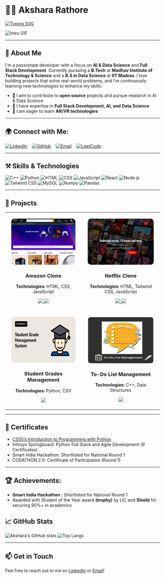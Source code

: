 # 👩‍💻 Akshara Rathore

[![Typing SVG](https://readme-typing-svg.herokuapp.com?color=%2336BCF7&lines=Hi+there!+I'm+Akshara+Rathore;AI+and+Data+Science+Enthusiast;Full-Stack+Developer;Open+Source+Contributor)](https://git.io/typing-svg)

<img src="https://user-images.githubusercontent.com/59734313/157189039-c09b3e38-9f42-42c0-ab54-14f1574190a7.gif" alt="Intro GIF" width="500" height="auto">


---

## 👋 About Me

I'm a passionate developer with a focus on **AI & Data Science** and **Full Stack Development**. Currently pursuing a **B.Tech** at **Madhav Institute of Technology & Science** and a **B.S in Data Science** at **IIT Madras**. I love building projects that solve real-world problems, and I’m continuously learning new technologies to enhance my skills.


- 🚀 I aim to contribute to **open source** projects and pursue research in AI & Data Science
- 💬 I have expertise in **Full Stack Development, AI, and Data Science**
- 🌱 I am eager to learn **AR/VR technologies**

---

## 🌍 Connect with Me:

[![LinkedIn](https://img.shields.io/badge/LinkedIn-0077B5?style=for-the-badge&logo=linkedin&logoColor=white)](https://www.linkedin.com/in/itsAksharaRathore)
&nbsp;&nbsp;
[![GitHub](https://img.shields.io/badge/GitHub-181717?style=for-the-badge&logo=github&logoColor=white)](https://github.com/ItsAksharaRathore)
&nbsp;&nbsp;
[![Email](https://img.shields.io/badge/Email-D14836?style=for-the-badge&logo=gmail&logoColor=white)](mailto:itsAksharaRathore@gmail.com)
&nbsp;&nbsp;
[![LeetCode](https://img.shields.io/badge/LeetCode-FFA116?style=for-the-badge&logo=leetcode&logoColor=white)](https://leetcode.com/u/AksharaRathore/)

---

## ⚒️ Skills & Technologies

![C++](https://img.shields.io/badge/-C++-00599C?style=for-the-badge&logo=cplusplus&logoColor=white)
![Python](https://img.shields.io/badge/-Python-3776AB?style=for-the-badge&logo=Python&logoColor=white)
![HTML](https://img.shields.io/badge/-HTML-E34F26?style=for-the-badge&logo=HTML5&logoColor=white)
![CSS](https://img.shields.io/badge/-CSS-1572B6?style=for-the-badge&logo=CSS3&logoColor=white)
![JavaScript](https://img.shields.io/badge/-JavaScript-F7DF1E?style=for-the-badge&logo=JavaScript&logoColor=black)
![React](https://img.shields.io/badge/-React-61DAFB?style=for-the-badge&logo=React&logoColor=black)
![Node.js](https://img.shields.io/badge/-Node.js-339933?style=for-the-badge&logo=Node.js&logoColor=white)
![Tailwind CSS](https://img.shields.io/badge/-TailwindCSS-38B2AC?style=for-the-badge&logo=tailwind-css&logoColor=white)
![MySQL](https://img.shields.io/badge/-MySQL-4479A1?style=for-the-badge&logo=MySQL&logoColor=white)
![Numpy](https://img.shields.io/badge/-Numpy-013243?style=for-the-badge&logo=numpy&logoColor=white)
![Pandas](https://img.shields.io/badge/-Pandas-150458?style=for-the-badge&logo=pandas&logoColor=white)

---

## 🚀 Projects
<div align="center">
<table style="width:100%; border-spacing: 20px 20px;" align="center">
  <tr align="center">
    <td align="center" style="padding: 20px;">
      <img src="files/amazon.png" alt="Amazon Clone" width="300" height="150" style="border-radius: 10px; transition: transform .2s;" onmouseover="this.style.transform='scale(1.05)';" onmouseout="this.style.transform='scale(1)';">
      <h3>Amazon Clone</h3>
      <p><b>Technologies:</b> HTML, CSS, JavaScript</p>
      <a href="https://github.com/ItsAksharaRathore/Amazon-Web-Clone" target="_blank">
        <img src="https://img.shields.io/badge/View_Code-blue?style=for-the-badge">
      </a>
      <a href="https://itsakshararathore.github.io/Amazon-Web-Clone/" target="_blank">
        <img src="https://img.shields.io/badge/Live_Demo-brightgreen?style=for-the-badge">
      </a>
    </td>
    <td align="center" style="padding: 20px;">
      <img src="files/Netflix.png" alt="Netflix Clone" width="300" height="150" style="border-radius: 10px; transition: transform .2s;" onmouseover="this.style.transform='scale(1.05)';" onmouseout="this.style.transform='scale(1)';">
      <h3>Netflix Clone</h3>
      <p><b>Technologies:</b> HTML, Tailwind CSS, JavaScript</p>
      <a href="https://github.com/ItsAksharaRathore/Netflix_Clone" target="_blank">
        <img src="https://img.shields.io/badge/View_Code-blue?style=for-the-badge">
      </a>
      <a href="https://itsakshararathore.github.io/Netflix_Clone" target="_blank">
        <img src="https://img.shields.io/badge/Live_Demo-brightgreen?style=for-the-badge">
      </a>
    </td>
  </tr>
  <tr>
    <td align="center" style="padding: 20px;">
      <img src="files/grades.png" alt="Student Grades Management" width="300" height="150" style="border-radius: 10px; transition: transform .2s;" onmouseover="this.style.transform='scale(1.05)';" onmouseout="this.style.transform='scale(1)';">
      <h3>Student Grades Management</h3>
      <p><b>Technologies:</b> Python, CSV</p>
      <a href="https://github.com/ItsAksharaRathore/Student-Grade-Managment" target="_blank">
        <img src="https://img.shields.io/badge/View_Code-blue?style=for-the-badge">
      </a>
      <!-- <a href="https://github.com/ItsAksharaRathore/Student-Grade-Managment" target="_blank">
        <img src="https://img.shields.io/badge/Live_Demo-brightgreen?style=for-the-badge">
      </a> -->
    </td>
    <td align="center" style="padding: 20px;">
      <img src="files/todo.png" alt="To-Do List" width="300" height="150" style="border-radius: 10px; transition: transform .2s;" onmouseover="this.style.transform='scale(1.05)';" onmouseout="this.style.transform='scale(1)';">
      <h3>To-Do List Management</h3>
      <p><b>Technologies:</b> C++, Data Structures</p>
      <a href="https://github.com/ItsAksharaRathore/To-Do-List-Management-System" target="_blank">
        <img src="https://img.shields.io/badge/View_Code-blue?style=for-the-badge">
      </a>
      <!-- <a href="https://github.com/ItsAksharaRathore/To-Do-List-Management-System" target="_blank">
        <img src="https://img.shields.io/badge/Live_Demo-brightgreen?style=for-the-badge"> -->
      </a>
    </td>
  </tr>
</table>
</div>


---

## 📜 Certificates

- [CS50’s Introduction to Programming with Python](https://cs50.harvard.edu/certificates/a3bd133f-4b10-47fd-a11f-005a2a8f8050)
- Infosys Springboard: Python Full Stack and Agile Development (9 Certificates)
- Smart India Hackathon: Shortlisted for National Round 1
- CODATHON 2.0: Certificate of Participation (Round 1)

---

<!-- ## 💼 Experience

- **Smart India Hackathon** – Shortlisted for national round, working on navigation enhancement for railway station facilities.
- **Front-End Developer** – Built multiple web projects using React, Tailwind CSS, and modern frameworks. -->
## 🏆 Achievements:

- **Smart India Hackathon :** Shortlisted for National Round 1
- Awarded with Student of the Year award **(trophy)** by LIC and **Shield** for securing 90%+ in academics

## 📈 GitHub Stats

![Akshara's GitHub stats](https://github-readme-stats.vercel.app/api?username=ItsAksharaRathore&show_icons=true&theme=radical)
![Top Langs](https://github-readme-stats.vercel.app/api/top-langs/?username=ItsAksharaRathore&layout=compact&theme=radical)

---

## 📫 Get in Touch

Feel free to reach out to me on [LinkedIn](https://www.linkedin.com/in/itsAksharaRathore) or [Email](mailto:itsAksharaRathore@gmail.com)!
```
